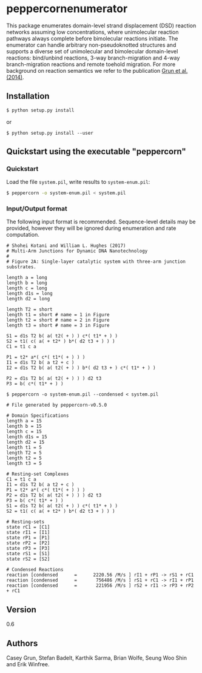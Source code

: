 # peppercornenumerator 

This package enumerates domain-level strand displacement (DSD) reaction
networks assuming low concentrations, where unimolecular reaction pathways
always complete before bimolecular reactions initiate. The enumerator 
can handle arbitrary non-pseudoknotted structures and supports a diverse set of
unimolecular and bimolecular domain-level reactions: bind/unbind reactions,
3-way branch-migration and 4-way branch-migration reactions and remote toehold
migration. For more background on reaction semantics we refer to the
publication [Grun et al. (2014)].

## Installation
```bash
$ python setup.py install
```
or
```
$ python setup.py install --user
```

## Quickstart using the executable "peppercorn"

### Quickstart
Load the file `system.pil`, write results to `system-enum.pil`:

```sh
$ peppercorn -o system-enum.pil < system.pil
```

### Input/Output format

The following input format is recommended. Sequence-level details may be
provided, however they will be ignored during enumeration and rate computation.

```
# Shohei Kotani and William L. Hughes (2017)
# Multi-Arm Junctions for Dynamic DNA Nanotechnology
# 
# Figure 2A: Single-layer catalytic system with three-arm junction substrates.

length a = long
length b = long
length c = long
length d1s = long
length d2 = long

length T2 = short
length t1 = short # name = 1 in Figure 
length t2 = short # name = 2 in Figure
length t3 = short # name = 3 in Figure

S1 = d1s T2 b( a( t2( + ) ) c*( t1* + ) )
S2 = t1( c( a( + t2* ) b*( d2 t3 + ) ) )
C1 = t1 c a

P1 = t2* a*( c*( t1*( + ) ) )
I1 = d1s T2 b( a t2 + c )
I2 = d1s T2 b( a( t2( + ) ) b*( d2 t3 + ) c*( t1* + ) )

P2 = d1s T2 b( a( t2( + ) ) ) d2 t3
P3 = b( c*( t1* + ) )
```

```
$ peppercorn -o system-enum.pil --condensed < system.pil
```

```
# File generated by peppercorn-v0.5.0

# Domain Specifications 
length a = 15
length b = 15
length c = 15
length d1s = 15
length d2 = 15
length t1 = 5
length T2 = 5
length t2 = 5
length t3 = 5

# Resting-set Complexes 
C1 = t1 c a 
I1 = d1s T2 b( a t2 + c ) 
P1 = t2* a*( c*( t1*( + ) ) ) 
P2 = d1s T2 b( a( t2( + ) ) ) d2 t3 
P3 = b( c*( t1* + ) ) 
S1 = d1s T2 b( a( t2( + ) ) c*( t1* + ) ) 
S2 = t1( c( a( + t2* ) b*( d2 t3 + ) ) ) 

# Resting-sets 
state rC1 = [C1]
state rI1 = [I1]
state rP1 = [P1]
state rP2 = [P2]
state rP3 = [P3]
state rS1 = [S1]
state rS2 = [S2]

# Condensed Reactions 
reaction [condensed      =      2220.56 /M/s ] rI1 + rP1 -> rS1 + rC1
reaction [condensed      =       756486 /M/s ] rS1 + rC1 -> rI1 + rP1
reaction [condensed      =       221956 /M/s ] rS2 + rI1 -> rP3 + rP2 + rC1
```

## Version
0.6

## Authors
Casey Grun, Stefan Badelt, Karthik Sarma, Brian Wolfe, Seung Woo Shin and Erik Winfree.


[Grun et al. (2014)]: <https://arxiv.org/abs/1505.03738>


